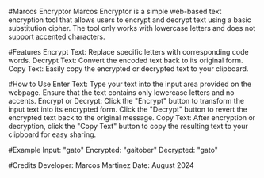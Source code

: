 #Marcos Encryptor
Marcos Encryptor is a simple web-based text encryption tool that allows users to encrypt and decrypt text using a basic substitution cipher. The tool only works with lowercase letters and does not support accented characters.

#Features
Encrypt Text: Replace specific letters with corresponding code words.
Decrypt Text: Convert the encoded text back to its original form.
Copy Text: Easily copy the encrypted or decrypted text to your clipboard.

#How to Use
Enter Text: Type your text into the input area provided on the webpage. Ensure that the text contains only lowercase letters and no accents.
Encrypt or Decrypt:
Click the "Encrypt" button to transform the input text into its encrypted form.
Click the "Decrypt" button to revert the encrypted text back to the original message.
Copy Text: After encryption or decryption, click the "Copy Text" button to copy the resulting text to your clipboard for easy sharing.

#Example
Input: "gato"
Encrypted: "gaitober"
Decrypted: "gato"

#Credits
Developer: Marcos Martinez
Date: August 2024
